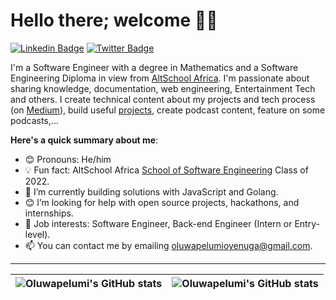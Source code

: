 # Hello there; welcome 👋🏾

[![Linkedin Badge](https://img.shields.io/badge/-oluwapelumi-blue?style=for-the-badge&logo=Linkedin&logoColor=white&link=https://www.linkedin.com/in/oluwapelumi-oyenuga)](https://www.linkedin.com/in/oluwapelumi-oyenuga/) [![Twitter Badge](https://img.shields.io/badge/-@ogbenioye-1ca0f1?style=for-the-badge&logo=twitter&logoColor=white&link=https://twitter.com/ogbenioye)](https://twitter.com/ogbenioye)

I'm a Software Engineer with a degree in Mathematics and a Software Engineering Diploma in view from [AltSchool Africa](https://altschoolafrica.com). I'm passionate about sharing knowledge, documentation, web engineering, Entertainment Tech and others. I create technical content about my projects and tech process (on [Medium](https://medium.com/@ogbenioye)), build useful [projects](https://github.com/ogbenioye), create podcast content, feature on some podcasts,...

**Here's a quick summary about me**:

- 😊 Pronouns: He/him
- 💡 Fun fact: AltSchool Africa [School of Software Engineering](https://altschoolafrica.com/schools/engineering) Class of 2022.
- 🌱 I’m currently building solutions with JavaScript and Golang.
- 😊 I’m looking for help with open source projects, hackathons, and internships.
- 💼 Job interests: Software Engineer, Back-end Engineer (Intern or Entry-level).
- 📫 You can contact me by emailing oluwapelumioyenuga@gmail.com.

---

| <img align="center" src="https://github-readme-stats.vercel.app/api?username=ogbenioye&show_icons=true&include_all_commits=true&hide_border=true" alt="Oluwapelumi's GitHub stats" /> | <img align="center" src="https://github-readme-stats.vercel.app/api/top-langs/?username=ogbenioye&langs_count=8&layout=compact&hide_border=true" alt="Oluwapelumi's GitHub stats" /> |
| ------------- | ------------- |
